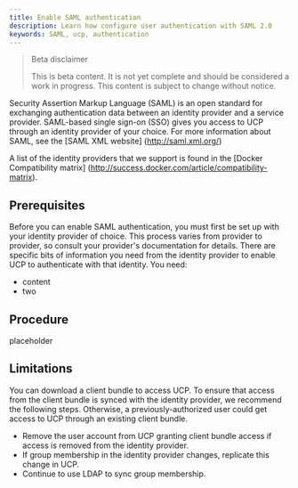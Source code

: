 ```yaml
---
title: Enable SAML authentication
description: Learn how configure user authentication with SAML 2.0
keywords: SAML, ucp, authentication
---
```


> Beta disclaimer
>
> This is beta content. It is not yet complete and should be considered a work in progress. This content is subject to change without notice.

Security Assertion Markup Language (SAML) is an open standard for exchanging authentication data between an identity provider and a service provider. SAML-based single sign-on (SSO) gives you access to UCP through an identity provider of your choice. For more information about SAML, see the [SAML XML website] (http://saml.xml.org/)

A list of the identity providers that we support is found in the [Docker Compatibility matrix] (http://success.docker.com/article/compatibility-matrix).

## Prerequisites

Before you can enable SAML authentication, you must first be set up with your identity provider of choice. This process varies from provider to provider, so consult your provider's documentation for details. There are specific bits of information you need from the identity provider to enable UCP to authenticate with that identity. You need:

- content
- two

## Procedure

placeholder

## Limitations

You can download a client bundle to access UCP. To ensure that access from the client bundle is synced with the identity provider, we recommend the following steps. Otherwise, a previously-authorized user could get access to UCP through an existing client bundle.

- Remove the user account from UCP granting client bundle access if access is removed from the identity provider.
- If group membership in the identity provider changes, replicate this change in UCP.
- Continue to use LDAP to sync group membership.
